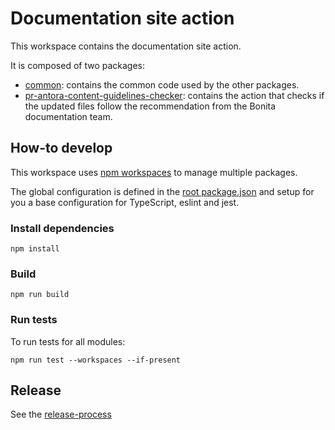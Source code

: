 # Documentation site action

This workspace contains the documentation site action.

It is composed of two packages:

- [common](common): contains the common code used by the other packages.
- [pr-antora-content-guidelines-checker](pr-antora-content-guidelines-checker): contains the action that checks if the updated files follow the recommendation from the Bonita documentation team.

## How-to develop

This workspace uses [npm workspaces](https://docs.npmjs.com/cli/v10/using-npm/workspaces) to manage multiple packages.

The global configuration is defined in the [root package.json](package.json) and setup for you a base configuration for TypeScript, eslint and jest.

### Install dependencies
```shell
npm install
```

### Build
```shell
npm run build
```

### Run tests

To run tests for all modules:

```shell
npm run test --workspaces --if-present
```

## Release

See the [release-process](../../README.md#release-process)
